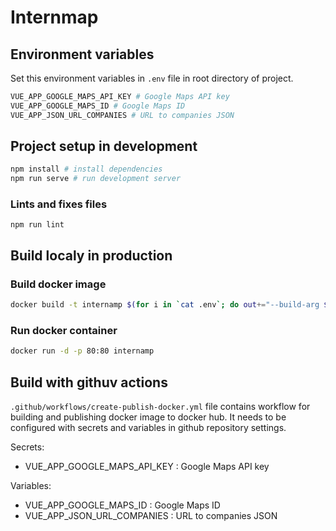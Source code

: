 # Internmap

## Environment variables
Set this environment variables in `.env` file in root directory of project.

```bash
VUE_APP_GOOGLE_MAPS_API_KEY # Google Maps API key
VUE_APP_GOOGLE_MAPS_ID # Google Maps ID
VUE_APP_JSON_URL_COMPANIES # URL to companies JSON
```

## Project setup in development
```bash
npm install # install dependencies
npm run serve # run development server
```

### Lints and fixes files
```
npm run lint
```

## Build localy in production

### Build docker image
```bash
docker build -t internamp $(for i in `cat .env`; do out+="--build-arg $i " ; done; echo $out;out="") .
```

### Run docker container
```bash
docker run -d -p 80:80 internamp
```

## Build with githuv actions
`.github/workflows/create-publish-docker.yml` file contains workflow for building and publishing docker image to docker hub.
It needs to be configured with secrets and variables in github repository settings.

Secrets:
- VUE_APP_GOOGLE_MAPS_API_KEY : Google Maps API key

Variables:
- VUE_APP_GOOGLE_MAPS_ID : Google Maps ID
- VUE_APP_JSON_URL_COMPANIES : URL to companies JSON